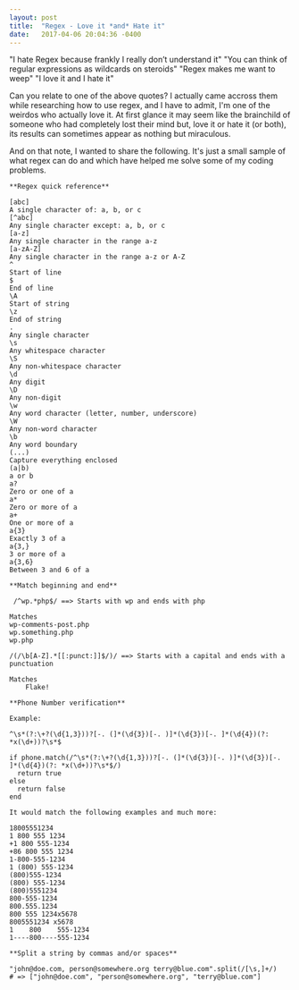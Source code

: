 ```yaml
---
layout: post
title:  "Regex - Love it *and* Hate it"
date:   2017-04-06 20:04:36 -0400
---
```


"I hate Regex because frankly I really don’t understand it"
"You can think of regular expressions as wildcards on steroids"
"Regex makes me want to weep"
"I love it and I hate it"

Can you relate to one of the above quotes? I actually came accross them while researching how to use regex, and I have to admit, I'm one of the weirdos who actually love it.  At first glance it may seem like the brainchild of someone who had completely lost their mind but, love it or hate it (or both), its results can sometimes appear as nothing but miraculous. 

And on that note, I wanted to share the following.  It's just a small sample of what regex can do and which have helped me solve some of my coding problems.  


```
**Regex quick reference**

[abc]
A single character of: a, b, or c
[^abc]
Any single character except: a, b, or c
[a-z]
Any single character in the range a-z
[a-zA-Z]
Any single character in the range a-z or A-Z
^
Start of line
$
End of line
\A
Start of string
\z
End of string
.
Any single character
\s
Any whitespace character
\S
Any non-whitespace character
\d
Any digit
\D
Any non-digit
\w
Any word character (letter, number, underscore)
\W
Any non-word character
\b
Any word boundary
(...)
Capture everything enclosed
(a|b)
a or b
a?
Zero or one of a
a*
Zero or more of a
a+
One or more of a
a{3}
Exactly 3 of a
a{3,}
3 or more of a
a{3,6}
Between 3 and 6 of a

**Match beginning and end**

 /^wp.*php$/ ==> Starts with wp and ends with php

Matches
wp-comments-post.php
wp.something.php
wp.php

/(/\b[A-Z].*[[:punct:]]$/)/ ==> Starts with a capital and ends with a punctuation

Matches
	Flake!

**Phone Number verification**

Example:

^\s*(?:\+?(\d{1,3}))?[-. (]*(\d{3})[-. )]*(\d{3})[-. ]*(\d{4})(?: *x(\d+))?\s*$

if phone.match(/^\s*(?:\+?(\d{1,3}))?[-. (]*(\d{3})[-. )]*(\d{3})[-. ]*(\d{4})(?: *x(\d+))?\s*$/)	
  return true
else
  return false	
end

It would match the following examples and much more:

18005551234
1 800 555 1234
+1 800 555-1234
+86 800 555 1234
1-800-555-1234
1 (800) 555-1234
(800)555-1234
(800) 555-1234
(800)5551234
800-555-1234
800.555.1234
800 555 1234x5678
8005551234 x5678
1    800    555-1234
1----800----555-1234

**Split a string by commas and/or spaces**

"john@doe.com, person@somewhere.org terry@blue.com".split(/[\s,]+/)
# => ["john@doe.com", "person@somewhere.org", "terry@blue.com"]

```
